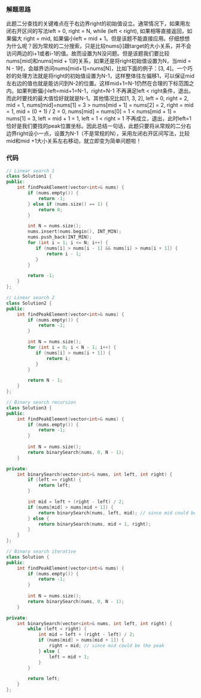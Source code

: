 ### 解题思路
此题二分查找的关键难点在于右边界right的初始值设立。通常情况下，如果用左闭右开区间的写法left = 0, right = N, while (left < right), 如果相等直接返回，如果偏大 right = mid, 如果偏小left = mid + 1。但是该题不能直接应用。仔细想想为什么呢？因为常规的二分搜索，只是比较nums[i]跟target的大小关系，并不会访问两边的i+1或者i-1的值。故而设置为N没问题。但是该题我们要比较nums[mid]和nums[mid + 1]的关系，如果还是将right初始值设置为N，当mid = N - 1时，会越界访问nums[mid+1]=nums[N]，比如下面的例子：[3, 4]。一个巧妙的处理方法就是将right的初始值设置为N-1，这样整体往左偏移1，可以保证mid左右边的值也就是能访问到N-2的位置。这样mid+1=N-1仍然在合理的下标范围之内。如果判断偏小left=mid+1=N-1，right=N-1 不再满足left < right条件，退出。而此时要找的最大值恰好就就是N-1。其他情况比如[1, 3, 2], left = 0, right = 2, mid = 1, nums[mid]=nums[1] = 3 > nums[mid + 1] = nums[2] = 2, right = mid = 1, mid = (0 + 1) / 2 = 0, nums[mid] = nums[0] = 1 < nums[mid + 1] = nums[1] = 3, left = mid + 1 = 1, left = 1 < right = 1 不再成立，退出，此时left=1恰好是我们要找的peak位置坐标。因此总结一句话，此题只要将从常规的二分右边界right设小一点，设置为N-1（不是常规的N），采用左闭右开区间写法，比较mid和mid +1大小关系左右移动，就立即变为简单问题啦！

### 代码

```cpp
// Linear search 1
class Solution1 {
public:
    int findPeakElement(vector<int>& nums) {
        if (nums.empty()) {
            return -1;
        } else if (nums.size() == 1) {
            return 0;
        }

        int N = nums.size();
        nums.insert(nums.begin(), INT_MIN);
        nums.push_back(INT_MIN);
        for (int i = 1; i <= N; i++) {
           if (nums[i] > nums[i - 1] && nums[i] > nums[i + 1]) {
               return i - 1;
           }
        }

        return -1;
    }
};

// Linear search 2
class Solution2 {
public:
    int findPeakElement(vector<int>& nums) {
        if (nums.empty()) {
            return -1;
        }

        int N = nums.size();
        for (int i = 0; i < N - 1; i++) {
           if (nums[i] > nums[i + 1]) {
               return i;
           }
        }

        return N - 1;
    }
};

// Binary search recursion
class Solution3 {
public:
    int findPeakElement(vector<int>& nums) {
        if (nums.empty()) {
            return -1;
        }
        
        int N = nums.size();
        return binarySearch(nums, 0, N - 1); 
    }

private:
    int binarySearch(vector<int>& nums, int left, int right) {
        if (left == right) {
            return left;
        }

        int mid = left + (right - left) / 2;
        if (nums[mid] > nums[mid + 1]) {
            return binarySearch(nums, left, mid); // since mid could be the peak
        } else {
            return binarySearch(nums, mid + 1, right);
        }
    }
};

// Binary search iterative 
class Solution {
public:
    int findPeakElement(vector<int>& nums) {
        if (nums.empty()) {
            return -1;
        }
        
        int N = nums.size();
        return binarySearch(nums, 0, N - 1); 
    }

private:
    int binarySearch(vector<int>& nums, int left, int right) {
        while (left < right) {
            int mid = left + (right - left) / 2;
            if (nums[mid] > nums[mid + 1]) {
                right = mid; // since mid could be the peak
            } else {
                left = mid + 1;
            }
        }

        return left;
    }
};
```